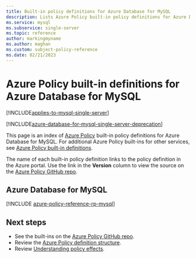 ```yaml
---
title: Built-in policy definitions for Azure Database for MySQL
description: Lists Azure Policy built-in policy definitions for Azure Database for MySQL. These built-in policy definitions provide common approaches to managing your Azure resources.
ms.service: mysql
ms.subservice: single-server
ms.topic: reference
author: markingmyname 
ms.author: maghan 
ms.custom: subject-policy-reference
ms.date: 02/21/2023
---
```


# Azure Policy built-in definitions for Azure Database for MySQL

[!INCLUDE[applies-to-mysql-single-server](../includes/applies-to-mysql-single-server.md)]

[!INCLUDE[azure-database-for-mysql-single-server-deprecation](../includes/azure-database-for-mysql-single-server-deprecation.md)]

This page is an index of [Azure Policy](../../governance/policy/overview.md) built-in policy definitions for Azure Database for MySQL. For additional Azure Policy built-ins for other services, see [Azure Policy built-in definitions](../../governance/policy/samples/built-in-policies.md).

The name of each built-in policy definition links to the policy definition in the Azure portal. Use the link in the **Version** column to view the source on the [Azure Policy GitHub repo](https://github.com/Azure/azure-policy).

## Azure Database for MySQL

[!INCLUDE [azure-policy-reference-rp-mysql](../../../includes/policy/reference/byrp/microsoft.dbformysql.md)]

## Next steps

- See the built-ins on the [Azure Policy GitHub repo](https://github.com/Azure/azure-policy).
- Review the [Azure Policy definition structure](../../governance/policy/concepts/definition-structure.md).
- Review [Understanding policy effects](../../governance/policy/concepts/effects.md).
